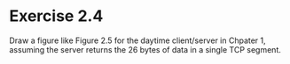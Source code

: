 # Exercise 2.4
Draw a figure like Figure 2.5 for the daytime client/server in Chpater 1, assuming the server returns the 26 bytes of data in a single TCP segment.
